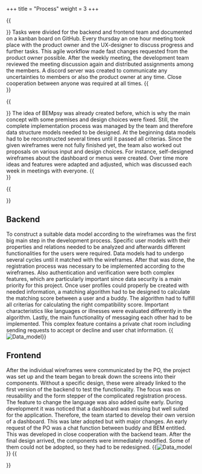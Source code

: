 +++ 
title = "Process"
weight = 3
+++

{{<section title="⚙️ Workflow">}}
Tasks were divided for the backend and frontend team and documented on a kanban board on GitHub. Every thursday an one hour meeting took place with the product owner and the UX-designer to discuss progress and further tasks. This agile workflow made fast changes requested from the product owner possible. After the weekly meeting, the development team reviewed the meeting discussion again and distributed assignments among the members. A discord server was created to communicate any uncertainties to members or also the product owner at any time. Close cooperation between anyone was required at all times.
{{</section>}}

{{<section title="📅 Planning">}}
The idea of BEMpsy was already created before, which is why the main concept with some premises and design choices were fixed. Still, the complete implementation process was managed by the team and therefore data structure models needed to be designed. At the beginning data models had to be reconstructed several times until it passed all criterias. 
Since the given wireframes were not fully finished yet, the team also worked out proposals on various input and design choices. For instance, self-designed wireframes about the dashboard or menus were created. Over time more ideas and features were adapted and adjusted, which was discussed each week in meetings with everyone.
{{</section>}}

{{<section title="👩‍💻 Development">}}
## Backend
To construct a suitable data model according to the wireframes was the first big main step in the development process. Specific user models with their properties and relations needed to be analyzed and afterwards different functionalities for the users were required. Data models had to undergo several cycles until it matched with the wireframes. After that was done, the registration process was necessary to be implemented according to the wireframes. Also authentication and verification were both complex features, which are particularly important since data security is a main priority for this project. Once user profiles could properly be created with needed information, a matching algorithm had to be designed to calculate the matching score between a user and a buddy. The algorithm had to fulfill all criterias for calculating the right compatibility score. Important characteristics like languages or illnesses were evaluated differently in the algorithm. Lastly, the main functionality of messaging each other had to be implemented. This complex feature contains a private chat room including sending requests to accept or decline and user chat information.
{{<image src="placeholder.png" alt="Data_model" caption="Data model">}}
## Frontend
After the individual wireframes were communicated by the PO, the project was set up and the team began to break down the screens into their components. Without a specific  design, these were already linked to the first version of the backend to test the functionality. The focus was on reusability and the form stepper of the complicated registration process. The feature to change the language was also added quite early. During development it was noticed that a dashboard was missing but well suited for the application. Therefore, the team started to develop their own version of a dashboard. This was later adopted but with major changes. An early request of the PO was a chat function between buddy and BEM entitled. This was developed in close cooperation with the backend team. After the final design arrived, the components were immediately modified. Some of them could not be adopted, so they had to be redesigned.
{{<image src="placeholder.png" alt="Data_model" caption="Wireframes">}}
{{</section>}}